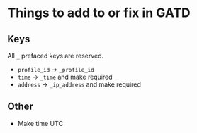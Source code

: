 Things to add to or fix in GATD
===============================

Keys
----

All `_` prefaced keys are reserved.

- `profile_id` -> `_profile_id`
- `time` -> `_time` and make required
- `address` -> `_ip_address` and make required

Other
-----

- Make time UTC

